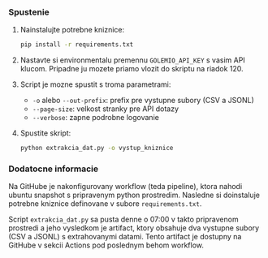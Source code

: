 ### Spustenie

1. Nainstalujte potrebne kniznice:
    ```bash
    pip install -r requirements.txt
    ```

2. Nastavte si environmentalu premennu `GOLEMIO_API_KEY` s vasim API klucom. Pripadne ju mozete priamo vlozit do skriptu na riadok 120.

3. Script je mozne spustit s troma parametrami:
    - `-o` alebo `--out-prefix`: prefix pre vystupne subory (CSV a JSONL)
    - `--page-size`: velkost stranky pre API dotazy
    - `--verbose`: zapne podrobne logovanie

4. Spustite skript:
    ```bash
    python extrakcia_dat.py -o vystup_kniznice
    ```


### Dodatocne informacie

Na GitHube je nakonfigurovany workflow (teda pipeline), ktora nahodi ubuntu snapshot s pripravenym python prostredim. Nasledne si doinstaluje potrebne kniznice definovane v subore `requirements.txt`.

Script `extrakcia_dat.py` sa pusta denne o 07:00 v takto pripravenom prostredi a jeho vysledkom je artifact, ktory obsahuje dva vystupne subory (CSV a JSONL) s extrahovanymi datami. Tento artifact je dostupny na GitHube v sekcii Actions pod poslednym behom workflow.
